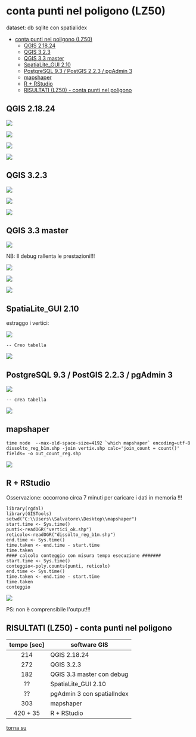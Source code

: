 # conta punti nel poligono (LZ50)

dataset: db sqlite con spatialidex

<!-- TOC -->

- [conta punti nel poligono (LZ50)](#conta-punti-nel-poligono-lz50)
    - [QGIS 2.18.24](#qgis-21824)
    - [QGIS 3.2.3](#qgis-323)
    - [QGIS 3.3 master](#qgis-33-master)
    - [SpatiaLite_GUI 2.10](#spatialitegui-210)
    - [PostgreSQL 9.3 / PostGIS 2.2.3 / pgAdmin 3](#postgresql-93--postgis-223--pgadmin-3)
    - [mapshaper](#mapshaper)
    - [R + RStudio](#r--rstudio)
    - [RISULTATI (LZ50) - conta punti nel poligono](#risultati-lz50---conta-punti-nel-poligono)

<!-- /TOC -->

## QGIS 2.18.24

![](../img/qgis21824_info.png)

![](../img/conta_punti_poligono/qgis21824_01.png)

![](../img/conta_punti_poligono/qgis21824_02.png)

![](../img/conta_punti_poligono/conteggio21824.png)

## QGIS 3.2.3

![](../img/qgis323_info.png)

![](../img/conta_punti_poligono/qgis323_01.png)

![](../img/conta_punti_poligono/qgis323_02.png)

## QGIS 3.3 master

![](../img/qgis33_master_info.png)

NB: Il debug rallenta le prestazioni!!!

![](../img/conta_punti_poligono/qgis33master_01.png)

![](../img/conta_punti_poligono/qgis33master_02.png)

![](../img/conta_punti_poligono/conteggio33master.png)

## SpatiaLite_GUI 2.10

estraggo i vertici:

![](../img/spatialite_gui_210_info.png)

```
-- Creo tabella 
```
![](../img/conta_punti_poligono/spatialite_gui_210_01.png)

## PostgreSQL 9.3 / PostGIS 2.2.3 / pgAdmin 3

![](../img/pgAmin3_info.png)

```
-- crea tabella
```
![](../img/conta_punti_poligono/pgAmin3_01.png)

## mapshaper

```
time node  --max-old-space-size=4192 `which mapshaper` encoding=utf-8 dissolto_reg_b1m.shp -join vertix.shp calc='join_count = count()' fields= -o out_count_reg.shp
```

![](../img/conta_punti_poligono/mapshaper_01.png)

## R + RStudio

Osservazione: occorrono circa 7 minuti per caricare i dati in memoria !!!

```
library(rgdal)
library(GISTools)
setwd("C:\\Users\\Salvatore\\Desktop\\mapshaper")
start.time <- Sys.time()
punti<-readOGR("vertici_ok.shp")
reticolo<-readOGR("dissolto_reg_b1m.shp")
end.time <- Sys.time()
time.taken <- end.time - start.time
time.taken
#### calcolo conteggio con misura tempo esecuzione #######
start.time <- Sys.time()
conteggio<-poly.counts(punti, reticolo)
end.time <- Sys.time()
time.taken <- end.time - start.time
time.taken
conteggio
```

![](../img/conta_punti_poligono/r_01.png)

PS: non è comprensibile l'output!!!

## RISULTATI (LZ50) - conta punti nel poligono

tempo [sec]|software GIS
:---------:|---------
214|QGIS 2.18.24
272|QGIS 3.2.3
182|QGIS 3.3 master con debug
??|SpatiaLite_GUI 2.10
??|pgAdmin 3 con spatialIndex
303|mapshaper
420 + 35|R + RStudio

[torna su](#conta-punti-nel-poligono-lz50)